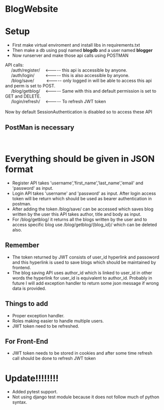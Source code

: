 # BlogWebsite

<h1>Setup</h1>
<ul>
  <li>First make virtual enviroment and install libs in requirements.txt</li>
  <li>Then make a db using psql named <b>blogdb</b> and a user named <b>blogger</b></li>
  <li>Now runserver and make those api calls using POSTMAN</li>
</ul>

API calls:<br>
&nbsp;&nbsp;&nbsp;&nbsp;  /auth/register/      &emsp;<----- this api is accessible by anyone.<br>
&nbsp;&nbsp;&nbsp;&nbsp;  /auth/login/         &emsp;&emsp;&nbsp;<----- this is also accessible by anyone.<br>
&nbsp;&nbsp;&nbsp;&nbsp;  /blog/save/          &emsp;&emsp;&nbsp;&nbsp;<----- only logged in will be able to access this api and perm is set to POST.<br>
&nbsp;&nbsp;&nbsp;&nbsp;  /blog/getblog/       &emsp;<----- Same with this and default permission is set to GET and DELETE.<br>
&nbsp;&nbsp;&nbsp;&nbsp;  /login/refresh/  &emsp;<----- To refresh JWT token
<br><br>
Now by default SessionAuthentication is disabled so to access these API <b><h2>PostMan is necessary</h2></b>

<br>
<h1>Everything should be given in JSON format</h1>
<ul>
  <li> Register API takes 'username','first_name','last_name','email' and 'password' as input.</li>
  <li> Login API takes 'username' and 'password' as input.&nbsp;After login access token will be return which should be used as bearer authentication in postman.</li>
  <li> After adding the token /blog/save/ can be accessed which saves blog written by the user this API takes author, title and body as input.</li>
  <li> For /blog/getblog/ it returns all the blogs written by the user and to access specific blog use /blog/getblog/{blog_id}/ which can be deleted also.</li>
</ul>

<h2>Remember</h2>
<ul>
  <li>The token returned by JWT consists of user_id hyperlink and passoword and this hyperlink is used to save blogs which should be maintained by frontend.</li>
  <li>The blog saving API uses author_id which is linked to user_id in other words the hyperlink for user_id is equivalent to author_id. Probably in future I will add exception handler to return some json message if wrong data is provided.</li>
</ul>

<h2>Things to add</h2>
<ul>
  <li>Proper exception handler.</li>
  <li>Roles making easier to handle multiple users.</li>
  <li>JWT token need to be refreshed.</li>
</ul>

<h2>For Front-End</h2>
<ul>
  <li>JWT token needs to be stored in cookies and after some time refresh call should be done to refresh JWT token</li>
</ul>

<h1>Update!!!!!!!!</h1>
<ul>
  <li>Added pytest support.</li>
  <li>Not using django test module because it does not follow much of python syntax.</li>
</ul>
